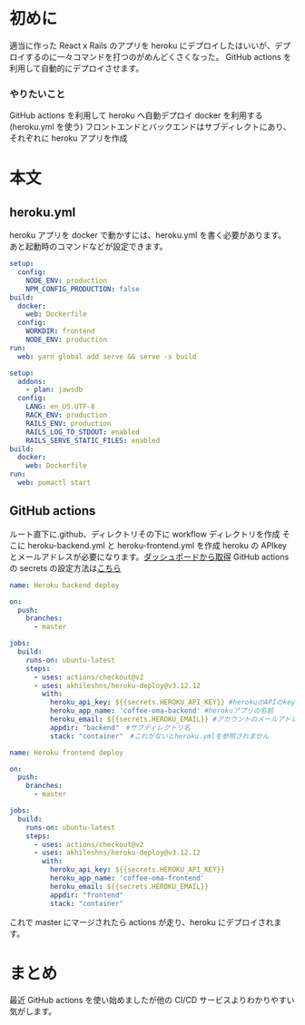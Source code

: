 <!--
title:   【Heroku】Github Actionsを利用してHerokuへ自動デプロイ
tags:    GitHubActions,Heroku,デプロイ
id:      e126659346178356fa37
private: false
-->

# 初めに

適当に作った React x Rails のアプリを heroku にデプロイしたはいいが、デプロイするのに一々コマンドを打つのがめんどくさくなった。
GitHub actions を利用して自動的にデプロイさせます。

### やりたいこと

GitHub actions を利用して heroku へ自動デプロイ
docker を利用する(heroku.yml を使う)
フロントエンドとバックエンドはサブディレクトにあり、それぞれに heroku アプリを作成

# 本文

## heroku.yml

heroku アプリを docker で動かすには、heroku.yml を書く必要があります。
あと起動時のコマンドなどが設定できます。

```yaml:frontend/heroku.yml
setup:
  config:
    NODE_ENV: production
    NPM_CONFIG_PRODUCTION: false
build:
  docker:
    web: Dockerfile
  config:
    WORKDIR: frontend
    NODE_ENV: production
run:
  web: yarn global add serve && serve -s build

```

```yaml:backend/heroku.yml
setup:
  addons:
    - plan: jawsdb
  config:
    LANG: en_US.UTF-8
    RACK_ENV: production
    RAILS_ENV: production
    RAILS_LOG_TO_STDOUT: enabled
    RAILS_SERVE_STATIC_FILES: enabled
build:
  docker:
    web: Dockerfile
run:
  web: pumactl start

```

## GitHub actions

ルート直下に.github、ディレクトリその下に workflow ディレクトリを作成
そこに heroku-backend.yml と heroku-frontend.yml を作成
heroku の APIkey とメールアドレスが必要になります。[ダッシュボードから取得](https://dashboard.heroku.com/account)
GitHub actions の secrets の設定方法は[こちら](https://docs.github.com/ja/actions/security-guides/encrypted-secrets)

```yaml:.github/workflow/heroku-backend.yml
name: Heroku backend deploy

on:
  push:
    branches:
      - master

jobs:
  build:
    runs-on: ubuntu-latest
    steps:
      - uses: actions/checkout@v2
      - uses: akhileshns/heroku-deploy@v3.12.12
        with:
          heroku_api_key: ${{secrets.HEROKU_API_KEY}} #herokuのAPIのkey
          heroku_app_name: 'coffee-oma-backend' #herokuアプリの名前
          heroku_email: ${{secrets.HEROKU_EMAIL}} #アカウントのメールアドレス
          appdir: "backend"　#サブディレクトリ名
          stack: "container"　#これがないとheroku.ymlを参照されません
```

```yaml:.github/workflow/heroku-frontend.yml
name: Heroku frontend deploy

on:
  push:
    branches:
      - master

jobs:
  build:
    runs-on: ubuntu-latest
    steps:
      - uses: actions/checkout@v2
      - uses: akhileshns/heroku-deploy@v3.12.12
        with:
          heroku_api_key: ${{secrets.HEROKU_API_KEY}}
          heroku_app_name: 'coffee-oma-frontend'
          heroku_email: ${{secrets.HEROKU_EMAIL}}
          appdir: "frontend"
          stack: "container"

```

これで master にマージされたら actions が走り、heroku にデプロイされます。

# まとめ

最近 GitHub actions を使い始めましたが他の CI/CD サービスよりわかりやすい気がします。
